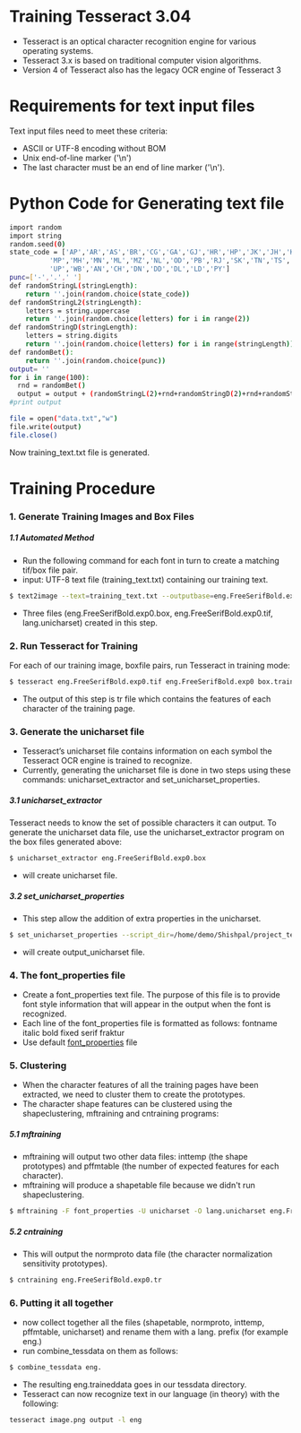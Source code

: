 # Training Tesseract 3.04
- Tesseract is an optical character recognition engine for various operating systems.
- Tesseract 3.x is based on traditional computer vision algorithms.
- Version 4 of Tesseract also has the legacy OCR engine of Tesseract 3
# Requirements for text input files
Text input files need to meet these criteria:
- ASCII or UTF-8 encoding without BOM
- Unix end-of-line marker ('\n')
- The last character must be an end of line marker ('\n').

# Python Code for Generating text file
```sh
import random
import string
random.seed(0)
state_code = ['AP','AR','AS','BR','CG','GA','GJ','HR','HP','JK','JH','KA','KL',
	      'MP','MH','MN','ML','MZ','NL','OD','PB','RJ','SK','TN','TS','TR','UK',
	      'UP','WB','AN','CH','DN','DD','DL','LD','PY']
punc=['-','.',' ']
def randomStringL(stringLength):
    return ''.join(random.choice(state_code))
def randomStringL2(stringLength):
    letters = string.uppercase
    return ''.join(random.choice(letters) for i in range(2))
def randomStringD(stringLength):
    letters = string.digits
    return ''.join(random.choice(letters) for i in range(stringLength))
def randomBet():
    return ''.join(random.choice(punc))
output= ''
for i in range(100):
  rnd = randomBet()
  output = output + (randomStringL(2)+rnd+randomStringD(2)+rnd+randomStringL2(2)+rnd+randomStringD(4) )+'\n'
#print output

file = open("data.txt","w")
file.write(output)
file.close()
```
Now training_text.txt file is generated.

# Training Procedure

### 1. Generate Training Images and Box Files
##### 1.1 Automated Method
- Run the following command for each font in turn to create a matching tif/box file pair. 
- input:  UTF-8 text file (training_text.txt) containing our training text.
 ```sh
 $ text2image --text=training_text.txt --outputbase=eng.FreeSerifBold.exp0 --font='FreeSerif Bold' --fonts_dir=/usr/share/fonts
 ```
 - Three files (eng.FreeSerifBold.exp0.box, eng.FreeSerifBold.exp0.tif, lang.unicharset) created in this step.

### 2. Run Tesseract for Training
For each of our training image, boxfile pairs, run Tesseract in training mode:
```sh
$ tesseract eng.FreeSerifBold.exp0.tif eng.FreeSerifBold.exp0 box.train
```
- The output of this step is tr file which contains the features of each character of the training page.
### 3. Generate the unicharset file
- Tesseract’s unicharset file contains information on each symbol the Tesseract OCR engine is trained to recognize.
- Currently, generating the unicharset file is done in two steps using these commands: unicharset_extractor and set_unicharset_properties.

##### 3.1 unicharset_extractor
Tesseract needs to know the set of possible characters it can output. To generate the unicharset data file, use the unicharset_extractor program on the box files generated above:
```sh
$ unicharset_extractor eng.FreeSerifBold.exp0.box
```
- will create unicharset file.
##### 3.2 set_unicharset_properties
- This step allow the addition of extra properties in the unicharset.
```sh
$ set_unicharset_properties --script_dir=/home/demo/Shishpal/project_tess/tesseract/langdata -U unicharset -O output_unicharset
```
- will create output_unicharset file.

### 4. The font_properties file
- Create a font_properties text file. The purpose of this file is to provide font style information that will appear in the output when the font is recognized.
- Each line of the font_properties file is formatted as follows: fontname italic bold fixed serif fraktur
- Use default [font_properties](https://raw.githubusercontent.com/tesseract-ocr/langdata/master/font_properties) file

### 5. Clustering
- When the character features of all the training pages have been extracted, we need to cluster them to create the prototypes.
- The character shape features can be clustered using the shapeclustering, mftraining and cntraining programs:
##### 5.1 mftraining
- mftraining will output two other data files: inttemp (the shape prototypes) and pffmtable (the number of expected features for each character).
- mftraining will produce a shapetable file because we didn't run shapeclustering.
```sh
$ mftraining -F font_properties -U unicharset -O lang.unicharset eng.FreeSerifBold.exp0.tr
```
##### 5.2 cntraining
- This will output the normproto data file (the character normalization sensitivity prototypes).
```sh 
$ cntraining eng.FreeSerifBold.exp0.tr
```
### 6. Putting it all together
- now collect together all the files (shapetable, normproto, inttemp, pffmtable, unicharset) and rename them with a lang. prefix (for example eng.) 
- run combine_tessdata on them as follows:
```sh
$ combine_tessdata eng.
```
- The resulting eng.traineddata goes in our tessdata directory. 
- Tesseract can now recognize text in our language (in theory) with the following:
```sh
tesseract image.png output -l eng
```
